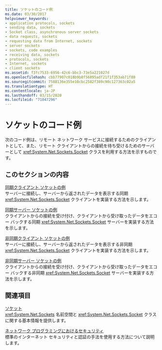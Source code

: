 ```yaml
---
title: ソケットのコード例
ms.date: 03/30/2017
helpviewer_keywords:
- application protocols, sockets
- sending data, sockets
- Socket class, asynchronous server sockets
- data requests, sockets
- requesting data from Internet, sockets
- server sockets
- sockets, code examples
- receiving data, sockets
- protocols, sockets
- Internet, sockets
- client sockets
ms.assetid: f3fc7533-6956-42c6-bbc3-73e5a221027d
ms.openlocfilehash: cbb77907c018b9b8f56895adf21f1f353ab71f88
ms.sourcegitcommit: 7588136e355e10cbc2582f389c90c127363c02a5
ms.translationtype: HT
ms.contentlocale: ja-JP
ms.lasthandoff: 03/15/2020
ms.locfileid: "71047296"
---
```

# <a name="socket-code-examples"></a>ソケットのコード例
次のコード例は、リモート ネットワーク サービスに接続するためのクライアントとして、また、リモート クライアントからの接続を待ち受けるためのサーバーとして <xref:System.Net.Sockets.Socket> クラスを利用する方法を示すものです。  
  
## <a name="in-this-section"></a>このセクションの内容  
 [同期クライアント ソケットの例](synchronous-client-socket-example.md)  
 サーバーに接続し、サーバーから返されたデータを表示する同期 <xref:System.Net.Sockets.Socket> クライアントを実装する方法を示します。  
  
 [同期サーバー ソケットの例](synchronous-server-socket-example.md)  
 クライアントからの接続を受け付け、クライアントから受け取ったデータをエコー バックする同期 <xref:System.Net.Sockets.Socket> サーバーを実装する方法を示します。  
  
 [非同期クライアント ソケットの例](asynchronous-client-socket-example.md)  
 サーバーに接続し、サーバーから返されたデータを表示する非同期 <xref:System.Net.Sockets.Socket> クライアントを実装する方法を示します。  
  
 [非同期サーバー ソケットの例](asynchronous-server-socket-example.md)  
 クライアントからの接続を受け付け、クライアントから受け取ったデータをエコー バックする非同期 <xref:System.Net.Sockets.Socket> サーバーを実装する方法を示します。  
  
## <a name="related-sections"></a>関連項目  
 [ソケット](sockets.md)  
 <xref:System.Net.Sockets> 名前空間と <xref:System.Net.Sockets.Socket> クラスに関する基本情報を提供します。  
  
 [ネットワーク プログラミングにおけるセキュリティ](security-in-network-programming.md)  
 標準のインターネット セキュリティと認証の手法を使用する方法について説明します。
